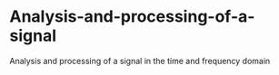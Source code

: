 # Analysis-and-processing-of-a-signal
Analysis and processing of a  signal in the time and frequency domain
